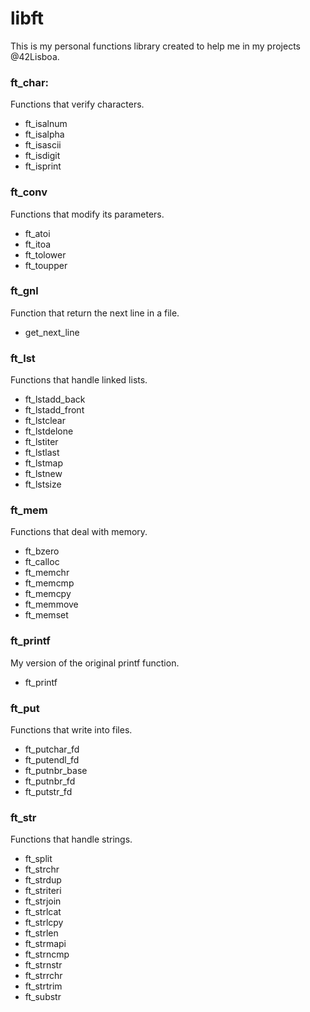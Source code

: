 # libft

This is my personal functions library created to help me in my projects @42Lisboa.

### ft_char:
Functions that verify characters.

- ft_isalnum
- ft_isalpha
- ft_isascii
- ft_isdigit
- ft_isprint

### ft_conv
Functions that modify its parameters.

- ft_atoi
- ft_itoa
- ft_tolower
- ft_toupper

### ft_gnl
Function that return the next line in a file.

- get_next_line

### ft_lst
Functions that handle linked lists.

- ft_lstadd_back
- ft_lstadd_front
- ft_lstclear
- ft_lstdelone
- ft_lstiter
- ft_lstlast
- ft_lstmap
- ft_lstnew
- ft_lstsize

### ft_mem
Functions that deal with memory.

- ft_bzero
- ft_calloc
- ft_memchr
- ft_memcmp
- ft_memcpy
- ft_memmove
- ft_memset

### ft_printf
My version of the original printf function.

- ft_printf

### ft_put
Functions that write into files.

- ft_putchar_fd
- ft_putendl_fd
- ft_putnbr_base
- ft_putnbr_fd
- ft_putstr_fd

### ft_str
Functions that handle strings.

- ft_split
- ft_strchr
- ft_strdup
- ft_striteri
- ft_strjoin
- ft_strlcat
- ft_strlcpy
- ft_strlen
- ft_strmapi
- ft_strncmp
- ft_strnstr
- ft_strrchr
- ft_strtrim
- ft_substr
